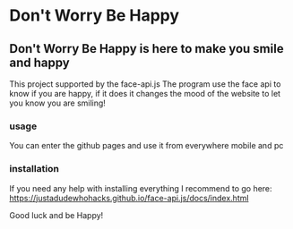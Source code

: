 # Don't Worry Be Happy

## Don't Worry Be Happy is here to make you smile and happy

This project supported by the face-api.js
The program use the face api to know if you are happy, if it does it changes the mood of the website to let you know you are smiling!

### usage
You can enter the github pages and use it from everywhere mobile and pc

### installation
If you need any help with installing everything I recommend to go here:
https://justadudewhohacks.github.io/face-api.js/docs/index.html

Good luck and be Happy!
